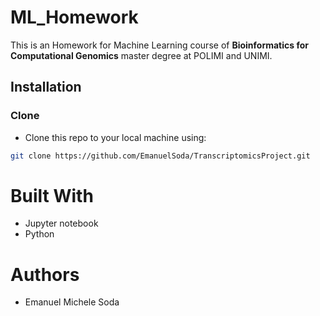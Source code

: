# ML_Homework
This is an Homework for Machine Learning course of **Bioinformatics for Computational Genomics** master degree at POLIMI and UNIMI.


## Installation
### Clone

- Clone this repo to your local machine using:
```bash
git clone https://github.com/EmanuelSoda/TranscriptomicsProject.git
```


# Built With
* Jupyter notebook
* Python

# Authors
* Emanuel Michele Soda

